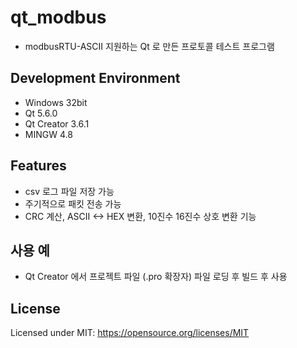 # qt_modbus 
 - modbusRTU-ASCII 지원하는 Qt 로 만든 프로토콜 테스트 프로그램 

## Development Environment
 - Windows 32bit
 - Qt 5.6.0
 - Qt Creator 3.6.1
 - MINGW 4.8 

## Features
 - csv 로그 파일 저장 가능
 - 주기적으로 패킷 전송 가능
 - CRC 계산, ASCII <-> HEX 변환, 10진수 16진수 상호 변환 기능

## 사용 예
 - Qt Creator 에서 프로젝트 파일 (.pro 확장자) 파일 로딩 후 빌드 후 사용

## License
Licensed under MIT:
https://opensource.org/licenses/MIT


